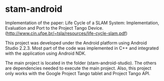 # stam-android

Implementation of the paper: Life Cycle of a SLAM System: Implementation, Evaluation and Port to the Project Tango Device. (http://www.cin.ufpe.br/~tsla/resources/life-cycle-slam.pdf)

This project was developed under the Android platform using Android Studio 2.2.3. Most part of the code was implemented in C++ and integrated with the application using Android NDK.

The main project is located in the folder (stam-android-studio). The others are dependencies needed to execute the main project. Also, this project only works with the Google Project Tango tablet and Project Tango API.